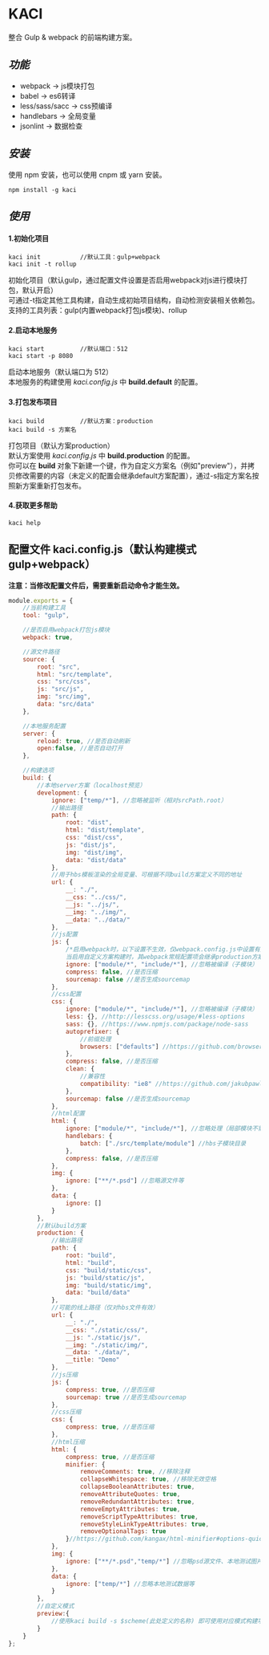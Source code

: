 # KACI
整合 Gulp & webpack 的前端构建方案。

## _功能_
+ webpack -> js模块打包
+ babel -> es6转译
+ less/sass/sacc -> css预编译
+ handlebars -> 全局变量
+ jsonlint -> 数据检查

## _安装_
使用 npm 安装，也可以使用 cnpm 或 yarn 安装。

```
npm install -g kaci
```

## _使用_
#### **1.初始化项目**

```
kaci init           //默认工具：gulp+webpack
kaci init -t rollup
```

初始化项目（默认gulp，通过配置文件设置是否启用webpack对js进行模块打包，默认开启）  
可通过-t指定其他工具构建，自动生成初始项目结构，自动检测安装相关依赖包。  
支持的工具列表：gulp(内置webpack打包js模块)、rollup

#### **2.启动本地服务**

```
kaci start          //默认端口：512
kaci start -p 8080
```

启动本地服务（默认端口为 512）  
本地服务的构建使用 _kaci.config.js_ 中 **build.default** 的配置。

#### **3.打包发布项目**

```
kaci build          //默认方案：production
kaci build -s 方案名
```

打包项目（默认方案production）  
默认方案使用 _kaci.config.js_ 中 **build.production** 的配置。  
你可以在 **build** 对象下新建一个键，作为自定义方案名（例如"preview"），并拷贝修改需要的内容（未定义的配置会继承default方案配置），通过-s指定方案名按照新方案重新打包发布。

#### **4.获取更多帮助**

```
kaci help
```

## 配置文件 kaci.config.js（默认构建模式gulp+webpack）
**注意：当修改配置文件后，需要重新启动命令才能生效。**

```javascript
module.exports = {
    //当前构建工具
    tool: "gulp",

    //是否启用webpack打包js模块
    webpack: true,

    //源文件路径
    source: {
        root: "src",
        html: "src/template",
        css: "src/css",
        js: "src/js",
        img: "src/img",
        data: "src/data"
    },

    //本地服务配置
    server: {
        reload: true, //是否自动刷新
        open:false, //是否自动打开
    },

    //构建选项
    build: {
        //本地server方案（localhost预览）
        development: {
            ignore: ["temp/*"], //忽略被监听（相对srcPath.root）
            //输出路径
            path: {
                root: "dist",
                html: "dist/template",
                css: "dist/css",
                js: "dist/js",
                img: "dist/img",
                data: "dist/data"
            },
            //用于hbs模板渲染的全局变量、可根据不同build方案定义不同的地址
            url: {
                __: "./",
                __css: "../css/",
                __js: "../js/",
                __img: "../img/",
                __data: "../data/"
            },
            //js配置
            js: {
                /*启用webpack时，以下设置不生效，仅webpack.config.js中设置有效
                当启用自定义方案构建时，其webpack常规配置项会继承production方案（除路径等）*/
                ignore: ["module/*", "include/*"], //忽略被编译（子模块）
                compress: false, //是否压缩
                sourcemap: false //是否生成sourcemap
            },
            //css配置
            css: {
                ignore: ["module/*", "include/*"], //忽略被编译（子模块）
                less: {}, //http://lesscss.org/usage/#less-options
                sass: {}, //https://www.npmjs.com/package/node-sass
                autoprefixer: {
                    //前缀处理
                    browsers: ["defaults"] //https://github.com/browserslist/browserslist#queries
                },
                compress: false, //是否压缩
                clean: {
                    //兼容性
                    compatibility: "ie8" //https://github.com/jakubpawlowicz/clean-css#constructor-options
                },
                sourcemap: false //是否生成sourcemap
            },
            //html配置
            html: {
                ignore: ["module/*", "include/*"], //忽略处理（局部模块不需要被编译）
                handlebars: {
                    batch: ["./src/template/module"] //hbs子模块目录
                },
                compress: false, //是否压缩
            },
            img: {
                ignore: ["**/*.psd"] //忽略源文件等
            },
            data: {
                ignore: []
            }
        },
        //默认build方案
        production: {
            //输出路径
            path: {
                root: "build",
                html: "build",
                css: "build/static/css",
                js: "build/static/js",
                img: "build/static/img",
                data: "build/data"
            },
            //可能的线上路径（仅对hbs文件有效）
            url: {
                __: "./",
                __css: "./static/css/",
                __js: "./static/js/",
                __img: "./static/img/",
                __data: "./data/",
                __title: "Demo"
            },
            //js压缩
            js: {
                compress: true, //是否压缩
                sourcemap: true //是否生成sourcemap
            },
            //css压缩
            css: {
                compress: true, //是否压缩
            },
            //html压缩
            html: {
                compress: true, //是否压缩
                minifier: {
                    removeComments: true, //移除注释
                    collapseWhitespace: true, //移除无效空格
                    collapseBooleanAttributes: true,
                    removeAttributeQuotes: true,
                    removeRedundantAttributes: true,
                    removeEmptyAttributes: true,
                    removeScriptTypeAttributes: true,
                    removeStyleLinkTypeAttributes: true,
                    removeOptionalTags: true
                }//https://github.com/kangax/html-minifier#options-quick-reference
            },
            img: {
                ignore: ["**/*.psd","temp/*"] //忽略psd源文件、本地测试图片等
            },
            data: {
                ignore: ["temp/*"] //忽略本地测试数据等
            }
        },
        //自定义模式
        preview:{
            //使用kaci build -s $scheme(此处定义的名称) 即可使用对应模式构建项目
        }
    }
};
```
